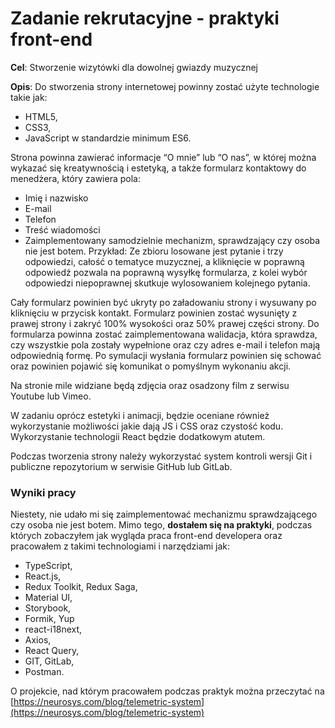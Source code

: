 # Zadanie rekrutacyjne - praktyki front-end

**Cel**: Stworzenie wizytówki dla dowolnej gwiazdy muzycznej

**Opis**: Do stworzenia strony internetowej powinny zostać użyte technologie takie jak: 
- HTML5,
- CSS3,
- JavaScript w standardzie minimum ES6.

Strona powinna zawierać informacje “O  mnie” lub “O  nas”, w której można wykazać się kreatywnością i estetyką, a także formularz kontaktowy do menedżera, który zawiera pola: 
- Imię i nazwisko
- E-mail
- Telefon
- Treść wiadomości
- Zaimplementowany samodzielnie mechanizm, sprawdzający czy osoba nie jest botem. Przykład: Ze zbioru losowane jest pytanie i trzy odpowiedzi, całość o tematyce muzycznej,  a  kliknięcie  w  poprawną  odpowiedź  pozwala  na  poprawną  wysyłkę formularza, z kolei wybór odpowiedzi niepoprawnej skutkuje wylosowaniem kolejnego pytania.

Cały formularz powinien być ukryty po załadowaniu strony i wysuwany po kliknięciu w przycisk kontakt. Formularz powinien zostać wysunięty z prawej strony i zakryć 100% wysokości oraz 50% prawej części strony. Do formularza powinna zostać zaimplementowana walidacja, która sprawdza, czy wszystkie pola zostały wypełnione oraz czy adres e-mail  i telefon mają odpowiednią formę. Po symulacji wysłania formularz powinien się schować oraz powinien pojawić się komunikat o pomyślnym wykonaniu akcji. 

Na stronie mile widziane będą zdjęcia oraz osadzony film z serwisu Youtube lub Vimeo. 

W zadaniu oprócz estetyki i animacji, będzie oceniane również wykorzystanie możliwości jakie dają JS i CSS oraz czystość kodu. Wykorzystanie technologii React będzie dodatkowym atutem. 

Podczas  tworzenia  strony  należy  wykorzystać  system  kontroli  wersji  Git  i  publiczne repozytorium w serwisie GitHub lub GitLab.

### Wyniki pracy

Niestety, nie udało mi się zaimplementować mechanizmu sprawdzającego czy osoba nie jest botem. Mimo tego, **dostałem się na praktyki**, podczas których zobaczyłem jak wygląda praca front-end developera oraz pracowałem z takimi technologiami i narzędziami jak:
- TypeScript,
- React.js,
- Redux Toolkit, Redux Saga,
- Material UI,
- Storybook, 
- Formik, Yup
- react-i18next,
- Axios,
- React Query,
- GIT, GitLab,
- Postman.

O projekcie, nad którym pracowałem podczas praktyk można przeczytać na [https://neurosys.com/blog/telemetric-system](https://neurosys.com/blog/telemetric-system)
